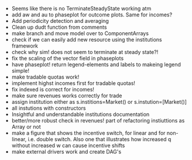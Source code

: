 * Seems like there is no TerminateSteadyState working atm
* add aw and au to phaseplot for outcome plots. Same for incomes?
* Add periodicity detection and averaging
* Clean up dudt function from comments
* make branch and move model over to ComponentArrays
* check if we can easily add new resource using the institutions framework
* check why sim! does not seem to terminate at steady state?!
* fix the scaling of the vector field in phaseplots
* have phaseplot! return legend-elements and labels to makeing legend simple!
* make tradable quotas work!
* implement highst incomes first for tradable quotas!
* fix indexed is correct for incomes!
* make sure revenues works correctly for trade
* assign institution either as s.institions=Market() or s.instution=[Market()]
* all instutions with constructors
* Insightful and understandable institutions documentation
* better/more robust check in revenues! part of refactoring instiuttions as Array or not
* make a figure that shows the incentive switch, for linear and for non-linear, i.e. double switch. Also one that illustrates how increased q without increased w can cause incentive shifts
* make external drivers work and create DAG's